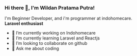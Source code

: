 ### Hi there 👋, I'm Wildan Pratama Putra!

I'm Beginner Developer, and i'm programmer at indohomecare.
<br>
<b> Laravel enthusiast </b>

<!-- **wildanptra/wildanptra** is a ✨ _special_ ✨ repository because its `README.md` (this file) appears on your GitHub profile.

Here are some ideas to get you started: -->

- 🔭 I’m currently working on Indohomecare
- 🌱 I’m currently learning Laravel and Reactjs
- 👯 I’m looking to collaborate on github
- 💬 Ask me about coding
